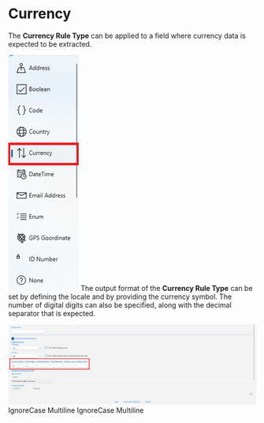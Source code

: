 # Currency

The **Currency Rule Type** can be applied to a field where currency data is expected to be extracted.

![](../assets/image%20%28137%29.png)
The output format of the **Currency Rule Type** can be set by defining the locale and by providing the currency symbol. The number of digital digits can also be specified, along with the decimal separator that is expected.

![](../assets/image%20%2864%29%20%281%29%20%281%29.png)
 IgnoreCase Multiline IgnoreCase Multiline


